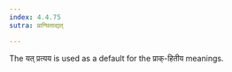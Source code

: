 ```yaml
---
index: 4.4.75
sutra: प्राग्घिताद्यत्

---
```

The यत् प्रत्यय is used as a default for the प्राक्-हितीय meanings.